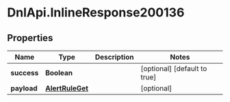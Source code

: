 # DnlApi.InlineResponse200136

## Properties
Name | Type | Description | Notes
------------ | ------------- | ------------- | -------------
**success** | **Boolean** |  | [optional] [default to true]
**payload** | [**AlertRuleGet**](AlertRuleGet.md) |  | [optional] 


